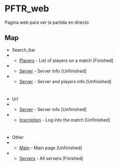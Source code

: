 # PFTR_web
Pagina web para ver la partida en directo

## Map
- Search_bar
- - [Players](https://github.com/suckmyleg/PFTR_web/blob/main/players.html) - List of players on a match [Finished]
- - [Server](https://github.com/suckmyleg/PFTR_web/blob/main/server.html) - Server info [Unfinished]
- - [Server](https://github.com/suckmyleg/PFTR_web/blob/main/info.html) - Server and players info [Unfinished]
#
- Url
- - [Server](https://github.com/suckmyleg/PFTR_web/blob/main/server.php) - Server info [Unfinished]
- - [Inscription](https://github.com/suckmyleg/PFTR_web/blob/main/inscription.php) - Log into the match [Unfinished]
#
- Other
- - [Main](https://github.com/suckmyleg/PFTR_web/blob/main/index.html) - Main page [Unfinished]
- - [Servers](https://github.com/suckmyleg/PFTR_web/blob/main/servers.php) - All servers [Finished]
